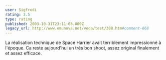 ```yaml
---
user: Sigfrodi
rating: 3.5
type: rating
published: 2003-10-31T23:11:08.000Z
legacy_url: http://www.emunova.net/veda/test/308.htm#comment-668
---
```

La réalisation technique de Space Harrier avait terriblement impressionné à l'époque. Ca reste aujourd'hui un très bon shoot, assez original finalement et assez efficace.